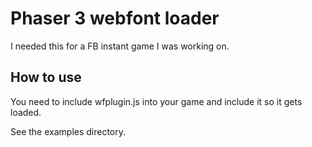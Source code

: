 # Phaser 3 webfont loader

I needed this for a FB instant game I was working on.

## How to use

You need to include wfplugin.js into your game and include it so it gets loaded.

See the examples directory.

